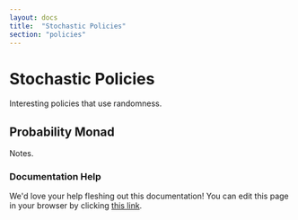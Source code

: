 ```yaml
---
layout: docs
title:  "Stochastic Policies"
section: "policies"
---
```


# Stochastic Policies

Interesting policies that use randomness.

## Probability Monad

Notes.

### Documentation Help

We'd love your help fleshing out this documentation! You can edit this page in your browser by clicking [this link](https://github.com/sritchie/scala-rl/edit/develop/docs/src/main/tut/policies/stochastic.md).
